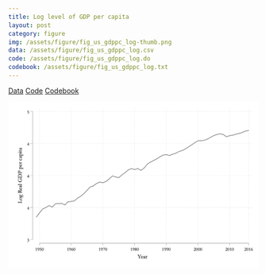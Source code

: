 ```yaml
---
title: Log level of GDP per capita
layout: post
category: figure
img: /assets/figure/fig_us_gdppc_log-thumb.png
data: /assets/figure/fig_us_gdppc_log.csv
code: /assets/figure/fig_us_gdppc_log.do
codebook: /assets/figure/fig_us_gdppc_log.txt
---
```


[Data](/assets/figure/fig_us_gdppc_log.csv) [Code](/assets/figure/fig_us_gdppc_log.do) [Codebook](/assets/figure/fig_us_gdppc_log.txt)

![Log level of GDP per capita](/assets/figure/fig_us_gdppc_log.png)
